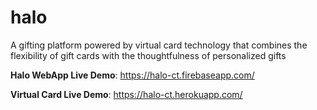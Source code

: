 # halo
A gifting platform powered by virtual card technology that combines the flexibility of gift cards with the thoughtfulness of personalized gifts

**Halo WebApp Live Demo**: https://halo-ct.firebaseapp.com/

**Virtual Card Live Demo**: https://halo-ct.herokuapp.com/
